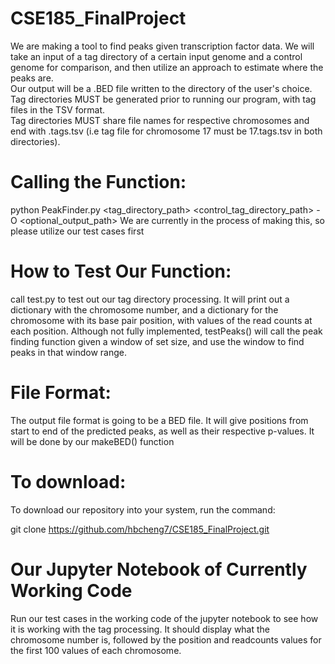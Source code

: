 # CSE185_FinalProject
We are making a tool to find peaks given transcription factor data. We will take an input of a tag directory of a certain input genome and a control genome for comparison, and then utilize an approach to estimate where the peaks are.   
Our output will be a .BED file written to the directory of the user's choice.  
Tag directories MUST be generated prior to running our program, with tag files in the TSV format.  
Tag directories MUST share file names for respective chromosomes and end with .tags.tsv (i.e tag file for chromosome 17 must be 17.tags.tsv in both directories). 

# Calling the Function:
python PeakFinder.py <tag_directory_path> <control_tag_directory_path> -O <optional_output_path> 
We are currently in the process of making this, so please utilize our test cases first 

# How to Test Our Function:
call test.py to test out our tag directory processing. It will print out a dictionary with the chromosome number, and a dictionary for the chromosome with its base pair position, with values of the read counts at each position. Although not fully implemented, testPeaks() will call the peak finding function given a window of set size, and use the window to find peaks in that window range.

# File Format:
The output file format is going to be a BED file. It will give positions from start to end of the predicted peaks, as well as their respective p-values. It will be done by our makeBED() function

# To download:
To download our repository into your system, run the command:

git clone https://github.com/hbcheng7/CSE185_FinalProject.git

# Our Jupyter Notebook of Currently Working Code
Run our test cases in the working code of the jupyter notebook to see how it is working with the tag processing. It should display what the chromosome number is, followed by the position and readcounts values for the first 100 values of each chromosome.
